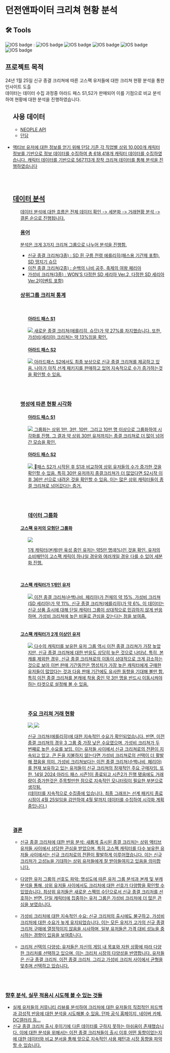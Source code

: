 <h1> 던전앤파이터 크리쳐 현황 분석 </h1>


<h2> 🛠 Tools </h2>

![IOS badge](https://img.shields.io/badge/python-3.9-blue?style=flat-square&logo=python&logoColor=ffdd54&style=plastic) : 
![IOS badge](https://img.shields.io/badge/-pandas-lightgrey)
![IOS badge](https://img.shields.io/badge/-numpy-lightgrey)
![IOS badge](https://img.shields.io/badge/-matplotlib-lightgrey)
![IOS badge](https://img.shields.io/badge/-seaborn-lightgrey)
![IOS badge](https://img.shields.io/badge/-requests-lightgrey)
</br>

<h2> 프로젝트 목적 </h2>
24년 1월 25일 신규 종결 크리쳐에 따른 고스팩 유저들에 대한 크리쳐 현황 분석을 통한 인사이트 도출</br>
데이터는 데이터 수집 과정중 아라드 패스 S1,S2가 판매되어 이를 기점으로 비교 분석하여 현황에 대한 분석을 진행하였습니다.

</br>

<ul>
<h2> 사용 데이터 </h2><ul>
  <li>
  <a href = 'https://developers.neople.co.kr/'> NEOPLE API 
    </li>
  <li><a href = 'https://dundam.xyz/'>던담</li>
 </ul>
  </br>
  <li>
    액티브 유저에 대한 정보를 얻기 위해 던담 기준 각 직업별 상위 10,000개 캐릭터 정보를 기반으로 정보 데이터를 수집하여 총 618,418개 캐릭터 데이터를 수집하였습니다. 캐릭터 데이터를 기반으로 567,113개 장착 크리쳐 데이터를 통해 분석을 진행하였습니다
  </li>
</ul>

</br></br>

<ul>
<h2> 데이터 분석 </h2><ul>

데이터 분석에 대한 흐름은 전체 데이터 확인 -> 세분화 -> 거래현황 분석 -> 결론 순으로 진행됩니다.

<h3> 용어 </h3>
분석은 크게 3가지 크리쳐 그룹으로 나누어 분석을 진행함.
<ul>
  <li> 신규 종결 크리쳐(3종) : SD 흰 구름 전령 에를리히(패스용 기간제 포함), SD 땅지기 슈므 </li>
  <li> 이전 종결 크리쳐(2종) : 순백의 나비 공주, 축제의 여왕 페리아 </li>
  <li> 가성비 크리쳐(3종)  : WON'S 다정한 SD 세리아 Ver.2, 다정한 SD 세리아 Ver.2(이벤트 포함) </li>
</ul>
  
<h3>상위그룹 크리쳐 통계</h3>
</br>

  <ul>
    <h4>아라드 패스 S1</h4>
  <img src='https://github.com/LSH0414/DNF_Creature_DA/assets/119479455/7436f4b5-2d1c-4363-a774-beb4337e7cc9'>
    새로운 종결 크리쳐(에를리히, 슈므)가 약 27%를 차지했습니다. 또한, 가성비(세리아) 크리쳐는 약 13%임을 확인.
  </ul>

  <ul>
  <h4>아라드 패스 S2</h4>
  <img src='https://github.com/LSH0414/DNF_Creature_DA/assets/119479455/9c4d363b-e0af-4f4a-b2fb-c01023809cb5'>
     아라드패스 S2에서도 최종 보상으로 신규 종결 크리쳐를 제공하고 있음. 나아가 아직 선계 패키지를 판매하고 있어 지속적으로 수가 증가하는것을 확인할 수 있음.
  </ul>
  
  </br></br>
<h3>명성에 따른 현황 시각화</h3>
  <ul> 
  <h4>아라드 패스 S1</h4>
  <img src = 'https://github.com/LSH0414/DNF_Creature_DA/assets/119479455/71983738-1879-425b-a695-32dd00bff453'>
그룹화는 상위 1만, 3만, 10만, 그리고 10만 명 이상으로 그룹화하여 시각화를 진행. 그 결과 약 상위 30만 유저까지는 종결 크리쳐로 더 많이 넘어간 모습을 확인.
</ul>


  <ul> 
  <h4>아라드 패스 S2</h4>
  <img src = 'https://github.com/LSH0414/DNF_Creature_DA/assets/119479455/5671a578-f676-4a9e-88dd-631caa1fea4d'>
패스 S2가 시작된 후 S1과 비교하여 상위 유저들의 수가 증가한 것을 확인할 수 있음. 특히 30만 유저까지 종결크리쳐가 더 많았다면 S2시작 이후 36만 선으로 내려온 것을 확인할 수 있음. 이는 많은 상위 캐릭터들이 종결 크리쳐로 넘어갔다는 증거.
</ul>

  </br></br>

  <ul><h3>데이터 그룹화</h3></ul>  

  <h4>고스팩 유저의 모험단 그룹화</h4>
  <ul> 
  <img src = 'https://github.com/LSH0414/DNF_Creature_DA/assets/119479455/6c94b88e-8101-4755-a1a8-149f5c8b2c91'>
  
  1개 캐릭터(본캐)만 육성 중인 유저는 약5만 명(8%)인 것을 확인. 유저의 소비패턴이 고스팩 캐릭이 하나일 경우와 여러개일 경우 다를 수 있어 세분화 진행.
  </ul>
  
  </br>
  <h4>고스팩 캐릭터가 1개인 유저</h4>
  <ul> 
  <img src = 'https://github.com/LSH0414/DNF_Creature_DA/assets/119479455/db08e695-b67c-469d-a2b8-3d2f5cbeec2b'>
  이전 종결 크리쳐(순백나비, 페리아)가 전체의 약 15%, 가성비 크리쳐(SD 세리아)가 약 11%, 신규 종결 크리쳐(에를리히)가 약 6%. 이 데이터는 신규 상품 출시에 대해 단일 캐릭터 그룹이 상대적으로 민감하지 않게 반응하며, 가성비 크리쳐에 높은 비율로 관심을 갖는다는 점을 보여줌.
    </ul>
  </br>
  <h4>고스팩 캐릭터가 2개 이상인 유저</h4>
  <ul>
    <img src = 'https://github.com/LSH0414/DNF_Creature_DA/assets/119479455/00c8dd18-b804-4f02-aeec-5e131ec9b12f'>
  다수의 캐릭터를 보유한 유저 그룹 역시 이전 종결 크리쳐가 가장 높았지만, 신규 종결 크리쳐에 대한 반응도 상당히 높은 것으로 나타남. 특히, 본캐를 제외한 경우, 신규 종결 크리쳐로의 이동이 상대적으로 크게 감소하는 것으로 보아 이번 판매 기간동안은 명성치가 가장 높은 캐릭터에게 구매한 유저들이 많았다는 것과 다음 판매 기간에도 유사한 동향을 기대해 볼만 함. 특히 이전 종결 크리쳐를 본캐에 착용 중인 약 3만 명을 반드시 이동시켜야하는 타겟으로 설정해 볼 수 있음.
  </ul> 

  </br></br>
  <ul><h3>주요 크리쳐 거래 현황</h3></ul>  
  <ul> 
    <img src = 'https://github.com/LSH0414/DNF_Creature_DA/assets/119479455/0ad095ee-98eb-4e7a-bfa4-44f7f618a4af'>
    <img src = 'https://github.com/LSH0414/DNF_Creature_DA/assets/119479455/81a9b297-4f9a-4095-afc4-d61d11b3ef7e'>
  
  신규 크리쳐(에를리히)에 대한 지속적인 수요가 확인되었습니다. 반면, 이전 종결 크리쳐의 경우 3 그룹 중 가장 낮은 수요였으며, 가성비 크리쳐가 두 번째로 높은 수요를 보임. 이는 유저들 사이에서 신규 크리쳐로의 전환이 지속되고 있고, 큰 돈을 지불하지 않는다면 가성비 크리쳐로의 선택이 더 활발해 졌음을 의미. 가성비 크리쳐보다는 이전 종결 크리쳐(순백나비, 페리아)를 현재 보유하고 있는 유저들이 신규 크리쳐의 잠재적인 주요 구매자임. 또한, 14일 2024 아라드 패스 시즌1이 종료되고 시즌2가 진행 됐음에도 거래량이 증가한것은 주목할만한 점으로 지속적인 모니터링이 필요한 부분으로 생각됨.
</br>(데이터를 지속적으로 수집중에 있습니다. 최종 그래프는 선계 패키지 종료 시점이 4월 25일임을 감안하여 4월 말까지 데이터를 수집하여 시각화 계획중입니다.)
</ul>
</ul>
</br>
<h3>결론</h3>
<ul>
  <li> 신규 종결 크리처에 대한 반응 분석: 새롭게 출시된 종결 크리처는 상위 액티브 유저들 사이에서 상당한 관심을 받았으며, 특히 고스펙 캐릭터를 다수 보유한 유저들 사이에서는 신규 크리처로의 전환이 활발하게 이루어졌습니다. 이는 신규 크리처가 고성능을 기대하는 상위 유저들에게 잘 받아들여지고 있음을 의미합니다. </li>
  </br>
  <li> 다양한 유저 그룹의 선호도 파악: 명성도에 따른 유저 그룹 분석과 본캐 및 부캐 분석을 통해, 상위 유저들 사이에서도 크리처에 대한 선호가 다양함을 확인할 수 있었습니다. 최상위 유저들은 새로운 스펙업 수단으로서 신규 종결 크리처를 선호하는 반면, 단일 캐릭터에 집중하는 유저 그룹은 가성비 크리처에 더 많은 관심을 보였습니다.</li>
  </br>
  <li> 가성비 크리처에 대한 지속적인 수요: 신규 크리처의 출시에도 불구하고, 가성비 크리처에 대한 수요가 높게 유지되었습니다. 이는 모든 유저가 고가의 신규 종결 크리처 구매에 열정적이지 않음을 시사하며, 일부 유저들은 가격 대비 성능을 중시하는 경향이 있음을 보여줍니다.</li>
  </br>
  <li>
    크리처 선택의 다양성: 유저들은 자신의 게임 내 목표와 자원 상황에 따라 다양한 크리처를 선택하고 있으며, 이는 크리처 시장의 다양성을 반영합니다. 유저들은 신규 종결 크리처, 이전 종결 크리처, 그리고 가성비 크리처 사이에서 균형을 맞추며 선택하고 있습니다.
  </li>
</ul>
</ul>
</br>
</br>
<h3>향후 분석, 실무 적용시 시도해 볼 수 있는 것들</h3>
<ul>
<li> 실제 유저들의 커뮤니티 리뷰를 분석하여 크리처에 대한 유저들의 직접적인 피드백과 감성적 반응에 대한 분석을 시도해볼 수 있음. 던파 공식 홈페이지, 네이버 카페, DC갤러리 등...</li>
<li> 신규 종결 크리처 출시 후이기에 다른 데이터를 구하지 못하는 아쉬움이 존재했습니다. 이에 대한 분석을 위해서는 이전 종결 크리쳐들이 출시 이후 어떤 동향이었는지에 대한 데이터와 비교 분서을 통해 앞으로 지속적인 사용 패턴과 시장 동향을 파악할 수 있습니다.</li>

</ul>


</ul>
</br>
</ul></ul>
